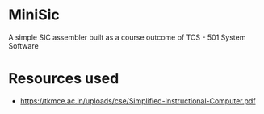 # MiniSic
A simple SIC assembler built as a course outcome of TCS - 501 System Software

# Resources used
- https://tkmce.ac.in/uploads/cse/Simplified-Instructional-Computer.pdf